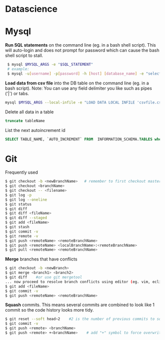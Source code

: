 # Datascience

# Mysql

**Run SQL statements** on the command line (eg. in a bash shell script).  This will auto-login and does not prompt for password which can cause the bash shell script to stall.
```bash
 $ mysql $MYSQL_ARGS -e "$SQL_STATEMENT"
 # example: 
 $ mysql -u[username] -p[password] -h [host] [database_name] -e "select * from my_table limit 10;"
 ```

**Load data from csv file** into the DB table on the command line (eg. in a bash script).  Note: You can use any field delimiter you like such as pipes ('|') or tabs.
```bash
mysql $MYSQL_ARGS --local-infile -e "LOAD DATA LOCAL INFILE 'csvfile.csv' INTO TABLE <tableName> FIELDS TERMINATED BY ',' IGNORE 1 LINES;"
```

Delete all data in a table
```sql
truncate tableName
```

List the next autoincrement id
```sql
SELECT TABLE_NAME, `AUTO_INCREMENT` FROM  INFORMATION_SCHEMA.TABLES where TABLE_NAME like 'tablename%';
```

# Git 
Frequently used
```bash
$ git checkout -b <newBranchName>   # remember to first checkout master branch
$ git checkout <branchName>
$ git checkout -- <filename>
$ git log -p
$ git log --oneline
$ git status
$ git diff
$ git diff <fileName>
$ git diff --staged
$ git add <fileName>
$ git stash
$ git commit -v 
$ git remote -v
$ git push <remoteName> <remoteBranchName>
$ git push <remoteName> <localBranchName>:<remoteBranchName>
$ git pull <remoteName> <remoteBranchName>
```

**Merge** branches that have conflicts
```bash
$ git checkout -b <newBranch>
$ git merge <branch1> <branch2>
$ git diff    #or use git mergetool
... now proceed to resolve branch conflicts using editor (eg. vim, eclipse, atom)...
$ git add <fileName>
$ git commit -v
$ git push <remoteName> <remoteBranchName>
```



**Squash** commits.  This means several commits are combined to look like 1 commit so the code history looks more tidy.
```bash
$ git reset --soft head~2    #2 is the number of previous commits to squash
$ git commit -v
$ git push <remote> <branchName>
$ git push <remote> +<branchName>    # add "+" symbol to force overwrite of remote git repo branch
```



